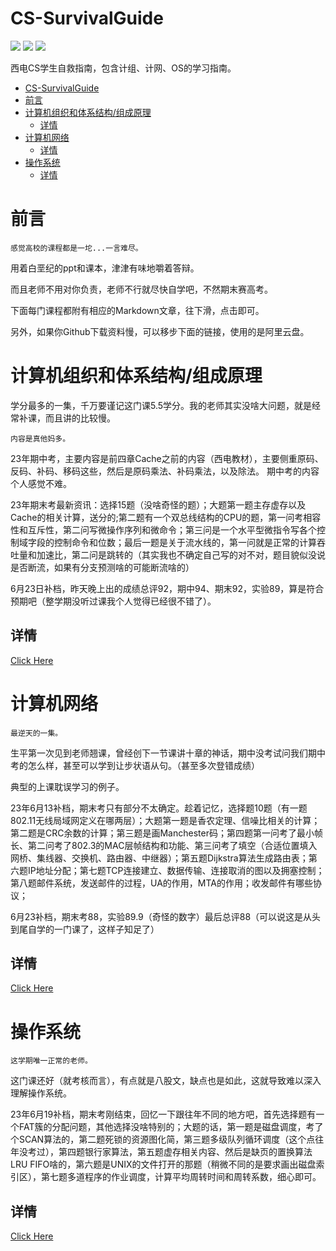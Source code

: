 # CS-SurvivalGuide
![](https://img.shields.io/github/repo-size/Iamnotphage/CS-SurvivalGuide) ![](https://img.shields.io/badge/license-CC%20BY--NC--SA%204.0-blue) ![](https://img.shields.io/github/stars/Iamnotphage/CS-SurvivalGuide?style=social)

西电CS学生自救指南，包含计组、计网、OS的学习指南。

- [CS-SurvivalGuide](#cs-survivalguide)
- [前言](#前言)
- [计算机组织和体系结构/组成原理](#计算机组织和体系结构组成原理)
  - [详情](#详情)
- [计算机网络](#计算机网络)
  - [详情](#详情-1)
- [操作系统](#操作系统)
  - [详情](#详情-2)

# 前言
    感觉高校的课程都是一坨...一言难尽。

用着白垩纪的ppt和课本，津津有味地嚼着答辩。

而且老师不用对你负责，老师不行就尽快自学吧，不然期末赛高考。

下面每门课程都附有相应的Markdown文章，往下滑，点击即可。

另外，如果你Github下载资料慢，可以移步下面的链接，使用的是阿里云盘。


# 计算机组织和体系结构/组成原理
学分最多的一集，千万要谨记这门课5.5学分。我的老师其实没啥大问题，就是经常补课，而且讲的比较慢。

    内容是真他妈多。

23年期中考，主要内容是前四章Cache之前的内容（西电教材），主要侧重原码、反码、补码、移码这些，然后是原码乘法、补码乘法，以及除法。 期中考的内容个人感觉不难。

23年期末考最新资讯：选择15题（没啥奇怪的题）；大题第一题主存虚存以及Cache的相关计算，送分的;第二题有一个双总线结构的CPU的题，第一问考相容性和互斥性，第二问写微操作序列和微命令；第三问是一个水平型微指令写各个控制域字段的控制命令和位数；最后一题是关于流水线的，第一问就是正常的计算吞吐量和加速比，第二问是跳转的（其实我也不确定自己写的对不对，题目貌似没说是否断流，如果有分支预测啥的可能断流啥的）

6月23日补档，昨天晚上出的成绩总评92，期中94、期末92，实验89，算是符合预期吧（整学期没听过课我个人觉得已经很不错了）。

## 详情
[Click Here](/sources/ComputerArchitecture/Architecture.md)

# 计算机网络
    最逆天的一集。

生平第一次见到老师翘课，曾经创下一节课讲十章的神话，期中没考试问我们期中考的怎么样，甚至可以学到让步状语从句。（甚至多次登错成绩）

典型的上课耽误学习的例子。

23年6月13补档，期末考只有部分不太确定。趁着记忆，选择题10题（有一题802.11无线局域网定义在哪两层）；大题第一题是香农定理、信噪比相关的计算；第二题是CRC余数的计算；第三题是画Manchester码；第四题第一问考了最小帧长、第二问考了802.3的MAC层帧结构和功能、第三问考了填空（合适位置填入网桥、集线器、交换机、路由器、中继器）；第五题Dijkstra算法生成路由表；第六题IP地址分配；第七题TCP连接建立、数据传输、连接取消的图以及拥塞控制；第八题邮件系统，发送邮件的过程，UA的作用，MTA的作用；收发邮件有哪些协议；

6月23补档，期末考88，实验89.9（奇怪的数字）最后总评88（可以说这是从头到尾自学的一门课了，这样子知足了）

## 详情
[Click Here](/sources/ComputerNetworking/Networking.md)


# 操作系统
    这学期唯一正常的老师。

这门课还好（就考核而言），有点就是八股文，缺点也是如此，这就导致难以深入理解操作系统。

23年6月19补档，期末考刚结束，回忆一下跟往年不同的地方吧，首先选择题有一个FAT簇的分配问题，其他选择没啥特别的；大题的话，第一题是磁盘调度，考了个SCAN算法的，第二题死锁的资源图化简，第三题多级队列循环调度（这个点往年没考过），第四题银行家算法，第五题虚存相关内容、然后是缺页的置换算法LRU FIFO啥的，第六题是UNIX的文件打开的那题（稍微不同的是要求画出磁盘索引区），第七题多道程序的作业调度，计算平均周转时间和周转系数，细心即可。

## 详情
[Click Here](/sources/OperatingSystem/OS.md)
